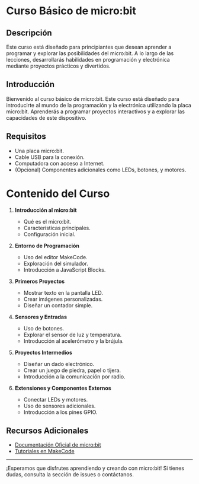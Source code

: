 # Curso Básico de micro:bit

## Descripción

Este curso está diseñado para principiantes que desean aprender a programar y explorar las posibilidades del micro:bit. A lo largo de las lecciones, desarrollarás habilidades en programación y electrónica mediante proyectos prácticos y divertidos.

## Introducción

Bienvenido al curso básico de micro:bit. Este curso está diseñado para introducirte al mundo de la programación y la electrónica utilizando la placa micro:bit. Aprenderás a programar proyectos interactivos y a explorar las capacidades de este dispositivo.

## Requisitos

- Una placa micro:bit.
- Cable USB para la conexión.
- Computadora con acceso a Internet.
- (Opcional) Componentes adicionales como LEDs, botones, y motores.

# Contenido del Curso

1. **Introducción al micro:bit**
   - Qué es el micro:bit.
   - Características principales.
   - Configuración inicial.

2. **Entorno de Programación**
   - Uso del editor MakeCode.
   - Exploración del simulador.
   - Introducción a JavaScript Blocks.

3. **Primeros Proyectos**
   - Mostrar texto en la pantalla LED.
   - Crear imágenes personalizadas.
   - Diseñar un contador simple.

4. **Sensores y Entradas**
   - Uso de botones.
   - Explorar el sensor de luz y temperatura.
   - Introducción al acelerómetro y la brújula.

5. **Proyectos Intermedios**
   - Diseñar un dado electrónico.
   - Crear un juego de piedra, papel o tijera.
   - Introducción a la comunicación por radio.

6. **Extensiones y Componentes Externos**
   - Conectar LEDs y motores.
   - Uso de sensores adicionales.
   - Introducción a los pines GPIO.


## Recursos Adicionales

- [Documentación Oficial de micro:bit](https://microbit.org/)
- [Tutoriales en MakeCode](https://makecode.microbit.org/tutorials)




---
¡Esperamos que disfrutes aprendiendo y creando con micro:bit! Si tienes dudas, consulta la sección de issues o contáctanos.

